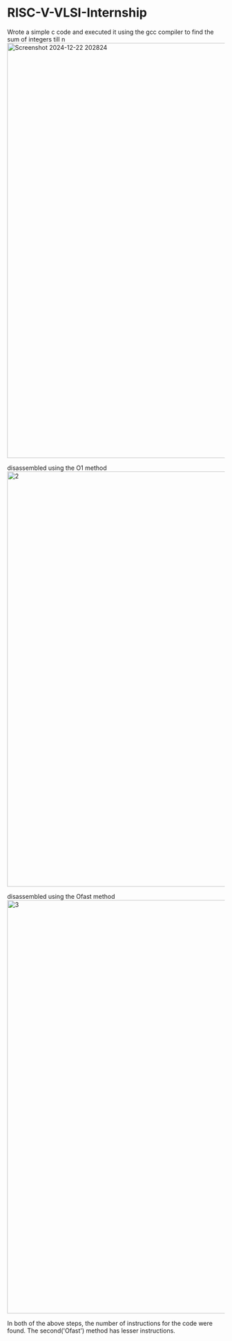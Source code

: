 # RISC-V-VLSI-Internship
Wrote a simple c code and executed it using the gcc compiler to find the sum of integers till n
<img width="960" alt="Screenshot 2024-12-22 202824" src="https://github.com/user-attachments/assets/55b37e90-9667-4d60-b122-dd7f7f9b53aa" />

disassembled using the O1 method
<img width="960" alt="2" src="https://github.com/user-attachments/assets/cfab1604-09aa-4630-be86-b04450bc98dc" />

disassembled using the Ofast method
<img width="956" alt="3" src="https://github.com/user-attachments/assets/0e8dd756-2828-4994-afaa-eec0cb063ea1" />


In both of the above steps, the number of instructions for the code were found.
The second('Ofast') method has lesser instructions.
